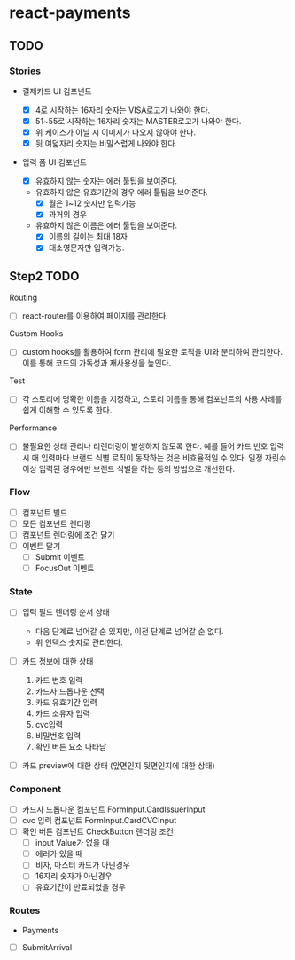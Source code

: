 # react-payments

## TODO

### Stories

- 결제카드 UI 컴포넌트
  - [x] 4로 시작하는 16자리 숫자는 VISA로고가 나와야 한다.
  - [x] 51~55로 시작하는 16자리 숫자는 MASTER로고가 나와야 한다.
  - [x] 위 케이스가 아닐 시 이미지가 나오지 않아야 한다.
  - [x] 뒷 여덟자리 숫자는 비밀스럽게 나와야 한다.
- 입력 폼 UI 컴포넌트

  - [x] 유효하지 않는 숫자는 에러 툴팁을 보여준다.
  - 유효하지 않은 유효기간의 경우 에러 툴팁을 보여준다.
    - [x] 월은 1~12 숫자만 입력가능
    - [x] 과거의 경우
  - 유효하지 않은 이름은 에러 툴팁을 보여준다.
    - [x] 이름의 길이는 최대 18자
    - [x] 대소영문자만 입력가능.

## Step2 TODO

Routing

- [ ] react-router를 이용하여 페이지를 관리한다.

Custom Hooks

- [ ] custom hooks를 활용하여 form 관리에 필요한 로직을 UI와 분리하여 관리한다. 이를 통해 코드의 가독성과 재사용성을 높인다.

Test

- [ ] 각 스토리에 명확한 이름을 지정하고, 스토리 이름을 통해 컴포넌트의 사용 사례를 쉽게 이해할 수 있도록 한다.

Performance

- [ ] 불필요한 상태 관리나 리렌더링이 발생하지 않도록 한다.
      예를 들어 카드 번호 입력 시 매 입력마다 브랜드 식별 로직이 동작하는 것은 비효율적일 수 있다. 일정 자릿수 이상 입력된 경우에만 브랜드 식별을 하는 등의 방법으로 개선한다.

### Flow

- [ ] 컴포넌트 빌드
- [ ] 모든 컴포넌트 렌더링
- [ ] 컴포넌트 렌더링에 조건 달기
- [ ] 이벤트 달기
  - [ ] Submit 이벤트
  - [ ] FocusOut 이벤트

### State

- [ ] 입력 필드 렌더링 순서 상태
  - 다음 단계로 넘어갈 순 있지만, 이전 단계로 넘어갈 순 없다.
  - 위 인덱스 숫자로 관리한다.
- [ ] 카드 정보에 대한 상태

  1. 카드 번호 입력
  2. 카드사 드롭다운 선택
  3. 카드 유효기간 입력
  4. 카드 소유자 입력
  5. cvc입력
  6. 비밀번호 입력
  7. 확인 버튼 요소 나타남

- [ ] 카드 preview에 대한 상태 (앞면인지 뒷면인지에 대한 상태)

### Component

- [ ] 카드사 드롭다운 컴포넌트 FormInput.CardIssuerInput
- [ ] cvc 입력 컴포넌트 FormInput.CardCVCInput
- [ ] 확인 버튼 컴포넌트 CheckButton
      렌더링 조건
  - [ ] input Value가 없을 때
  - [ ] 에러가 있을 때
  - [ ] 비자, 마스터 카드가 아닌경우
  - [ ] 16자리 숫자가 아닌경우
  - [ ] 유효기간이 만료되었을 경우

### Routes

- Payments
- [ ] SubmitArrival
